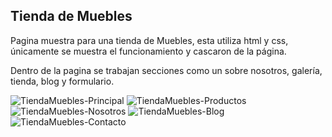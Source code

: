 ## Tienda de Muebles
Pagina muestra para una tienda de Muebles, esta utiliza html y css, únicamente se muestra el funcionamiento y cascaron de la página.

Dentro de la pagina se trabajan secciones como un sobre nosotros, galería, tienda, blog y formulario.

![TiendaMuebles-Principal](https://github.com/FrEaKAlL/ecommerce/assets/19698743/e87a1de9-aac5-4a5c-82f6-468a6dcd37de)
![TiendaMuebles-Productos](https://github.com/FrEaKAlL/ecommerce/assets/19698743/11b42ba0-f8f4-42c2-8019-4050709b7da7)
![TiendaMuebles-Nosotros](https://github.com/FrEaKAlL/ecommerce/assets/19698743/131e08bf-f255-4ad4-8b01-cdb958917979)
![TiendaMuebles-Blog](https://github.com/FrEaKAlL/ecommerce/assets/19698743/4532a9ee-7123-476b-8f62-373f4978dc7d)
![TiendaMuebles-Contacto](https://github.com/FrEaKAlL/ecommerce/assets/19698743/57a9c135-acac-4a58-b931-37def78772a8)
